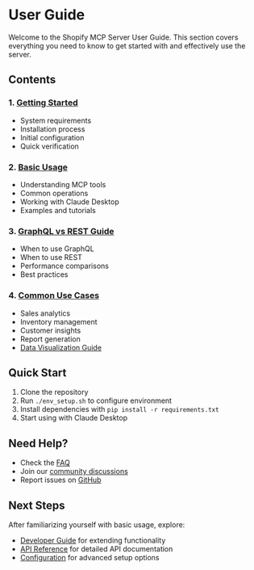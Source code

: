 # User Guide

Welcome to the Shopify MCP Server User Guide. This section covers everything you need to know to get started with and effectively use the server.

## Contents

### 1. [Getting Started](getting-started.md)
- System requirements
- Installation process
- Initial configuration
- Quick verification

### 2. [Basic Usage](basic-usage.md)  
- Understanding MCP tools
- Common operations
- Working with Claude Desktop
- Examples and tutorials

### 3. [GraphQL vs REST Guide](graphql-vs-rest.md)
- When to use GraphQL
- When to use REST
- Performance comparisons
- Best practices

### 4. [Common Use Cases](use-cases.md)
- Sales analytics
- Inventory management  
- Customer insights
- Report generation
- [Data Visualization Guide](data-visualization-guide.md)

## Quick Start

1. Clone the repository
2. Run `./env_setup.sh` to configure environment
3. Install dependencies with `pip install -r requirements.txt`
4. Start using with Claude Desktop

## Need Help?

- Check the [FAQ](../faq.md)
- Join our [community discussions](https://github.com/gentacupoftea/shopify-mcp-server/discussions)
- Report issues on [GitHub](https://github.com/gentacupoftea/shopify-mcp-server/issues)

## Next Steps

After familiarizing yourself with basic usage, explore:
- [Developer Guide](../developer-guide/README.md) for extending functionality
- [API Reference](../api-reference/README.md) for detailed API documentation
- [Configuration](../configuration/README.md) for advanced setup options
